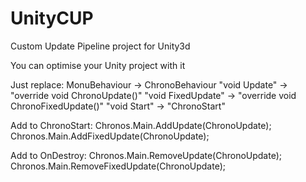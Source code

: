 # UnityCUP
Custom Update Pipeline project for Unity3d

You can optimise your Unity project with it

Just replace:
MonuBehaviour -> ChronoBehaviour
"void Update" -> "override void ChronoUpdate()"
"void FixedUpdate" -> "override void ChronoFixedUpdate()"
"void Start" -> "ChronoStart"

Add to ChronoStart:
        Chronos.Main.AddUpdate(ChronoUpdate);        
        Chronos.Main.AddFixedUpdate(ChronoUpdate);
        
Add to OnDestroy:
        Chronos.Main.RemoveUpdate(ChronoUpdate);
        Chronos.Main.RemoveFixedUpdate(ChronoUpdate);
